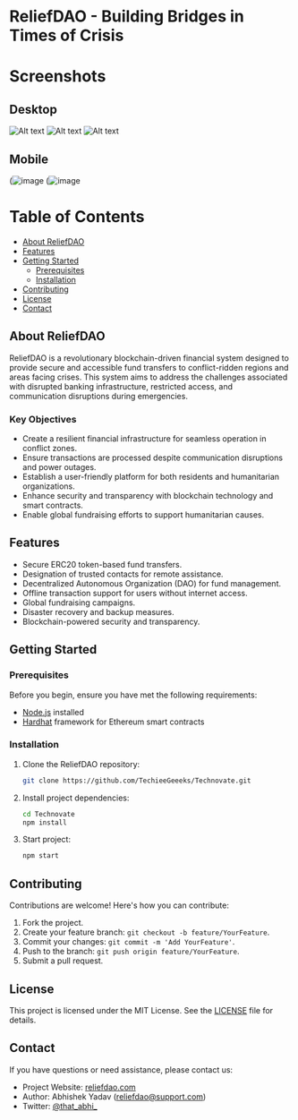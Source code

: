 


# ReliefDAO - Building Bridges in Times of Crisis

# Screenshots
## Desktop
![Alt text](https://github.com/TechieeGeeeks/Technovate/blob/main/screenshots/1.png?raw=true)
![Alt text](https://github.com/TechieeGeeeks/Technovate/blob/main/screenshots/2.png?raw=true)
![Alt text](https://github.com/TechieeGeeeks/Technovate/blob/main/screenshots/5.png?raw=true)

## Mobile
(![image](https://github.com/TechieeGeeeks/Technovate/blob/main/screenshots/3.png?raw=true)
(![image](https://github.com/TechieeGeeeks/Technovate/assets/89719144/04a225a0-6538-4789-bdda-4bc77cfa40ef)

# Table of Contents

- [About ReliefDAO](#about-reliefdao)
- [Features](#features)
- [Getting Started](#getting-started)
  - [Prerequisites](#prerequisites)
  - [Installation](#installation)
- [Contributing](#contributing)
- [License](#license)
- [Contact](#contact)

## About ReliefDAO

ReliefDAO is a revolutionary blockchain-driven financial system designed to provide secure and accessible fund transfers to conflict-ridden regions and areas facing crises. This system aims to address the challenges associated with disrupted banking infrastructure, restricted access, and communication disruptions during emergencies.

### Key Objectives

- Create a resilient financial infrastructure for seamless operation in conflict zones.
- Ensure transactions are processed despite communication disruptions and power outages.
- Establish a user-friendly platform for both residents and humanitarian organizations.
- Enhance security and transparency with blockchain technology and smart contracts.
- Enable global fundraising efforts to support humanitarian causes.

## Features

- Secure ERC20 token-based fund transfers.
- Designation of trusted contacts for remote assistance.
- Decentralized Autonomous Organization (DAO) for fund management.
- Offline transaction support for users without internet access.
- Global fundraising campaigns.
- Disaster recovery and backup measures.
- Blockchain-powered security and transparency.

## Getting Started

### Prerequisites

Before you begin, ensure you have met the following requirements:

- [Node.js](https://nodejs.org/) installed
- [Hardhat](https://www.hardhat.org) framework for Ethereum smart contracts

### Installation

1. Clone the ReliefDAO repository:

   ```bash
   git clone https://github.com/TechieeGeeeks/Technovate.git
   ```

2. Install project dependencies:

   ```bash
   cd Technovate
   npm install
   ```

3. Start project:

   ```bash
   npm start
   ```

## Contributing

Contributions are welcome! Here's how you can contribute:

1. Fork the project.
2. Create your feature branch: `git checkout -b feature/YourFeature`.
3. Commit your changes: `git commit -m 'Add YourFeature'`.
4. Push to the branch: `git push origin feature/YourFeature`.
5. Submit a pull request.

## License

This project is licensed under the MIT License. See the [LICENSE](LICENSE) file for details.

## Contact

If you have questions or need assistance, please contact us:

- Project Website: [reliefdao.com](https://www.reliefdao.com)
- Author: Abhishek Yadav (reliefdao@support.com)
- Twitter: [@that_abhi_](https://twitter.com/that_abhi_)



